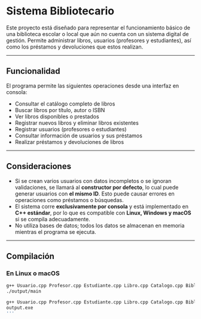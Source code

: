 # Sistema Bibliotecario

Este proyecto está diseñado para representar el funcionamiento básico de una biblioteca escolar o local que aún no cuenta con un sistema digital de gestión. Permite administrar libros, usuarios (profesores y estudiantes), así como los préstamos y devoluciones que estos realizan.

---

## Funcionalidad

El programa permite las siguientes operaciones desde una interfaz en consola:

- Consultar el catálogo completo de libros
- Buscar libros por título, autor o ISBN
- Ver libros disponibles o prestados
- Registrar nuevos libros y eliminar libros existentes
- Registrar usuarios (profesores o estudiantes)
- Consultar información de usuarios y sus préstamos
- Realizar préstamos y devoluciones de libros

---

## Consideraciones

- Si se crean varios usuarios con datos incompletos o se ignoran validaciones, se llamará al **constructor por defecto**, lo cual puede generar usuarios con **el mismo ID**. Esto puede causar errores en operaciones como préstamos o búsquedas.
- El sistema corre **exclusivamente por consola** y está implementado en **C++ estándar**, por lo que es compatible con **Linux, Windows y macOS** si se compila adecuadamente.
- No utiliza bases de datos; todos los datos se almacenan en memoria mientras el programa se ejecuta.

---

## Compilación

### En Linux o macOS

```bash
g++ Usuario.cpp Profesor.cpp Estudiante.cpp Libro.cpp Catalogo.cpp Biblioteca.cpp main.cpp -o output/main
./output/main

g++ Usuario.cpp Profesor.cpp Estudiante.cpp Libro.cpp Catalogo.cpp Biblioteca.cpp main.cpp -o output.exe
output.exe
'''